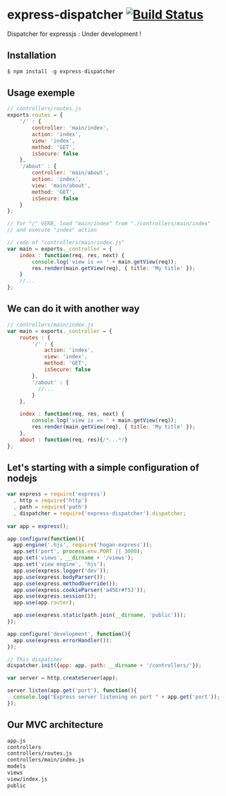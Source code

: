 express-dispatcher [![Build Status](https://api.travis-ci.org/aliel/express-dispatcher.png)](https://travis-ci.org/aliel/express-dispatcher)
====================

Dispatcher for expressjs : Under development !

## Installation

```js
$ npm install -g express-dispatcher
```

## Usage exemple
```js
// controllers/routes.js
exports.routes = {
    '/' : {
        controller: 'main/index',
        action: 'index',
        view: 'index',
        method: 'GET',
        isSecure: false
    },
    '/about' : {
        controller: 'main/about',
        action: 'index',
        view: 'main/about',
        method: 'GET',
        isSecure: false
    }
};

// for "/" VERB, load "main/index" from "./controllers/main/index"
// and execute "index" action

// code of "controllers/main/index.js"
var main = exports._controller = {
    index : function(req, res, next) {
        console.log('view is => ' + main.getView(req));
        res.render(main.getView(req), { title: 'My title' });
    }
    //...
};
```

## We can do it with another way

```js
// controllers/main/index.js
var main = exports._controller = {
    routes : {
        '/' : {
            action: 'index',
            view: 'index',
            method: 'GET',
            isSecure: false
        },
        '/about' : {
          //...
        }
    },

    index : function(req, res, next) {
        console.log('view is => ' + main.getView(req));
        res.render(main.getView(req), { title: 'My title' });
    },
    about : function(req, res){/*...*/}
};
```

## Let's starting with a simple configuration of nodejs

```js
var express = require('express')
  , http = require('http')
  , path = require('path')
  , dispatcher = require('express-dispatcher').dispatcher;
  
var app = express();

app.configure(function(){
  app.engine('.hjs', require('hogan-express'));
  app.set('port', process.env.PORT || 3000);
  app.set('views', __dirname + '/views');
  app.set('view engine', 'hjs');
  app.use(express.logger('dev'));
  app.use(express.bodyParser());
  app.use(express.methodOverride());
  app.use(express.cookieParser('a45Er#f5J'));
  app.use(express.session());
  app.use(app.router);

  app.use(express.static(path.join(__dirname, 'public')));
});

app.configure('development', function(){
  app.use(express.errorHandler());
});

// This dispatcher
dispatcher.init({app: app, path: __dirname + '/controllers/'});

var server = http.createServer(app);

server.listen(app.get('port'), function(){
  console.log("Express server listening on port " + app.get('port'));
});
```

## Our MVC architecture

```sh
app.js
controllers
controllers/routes.js
controllers/main/index.js
models
views
view/index.js
public
```
